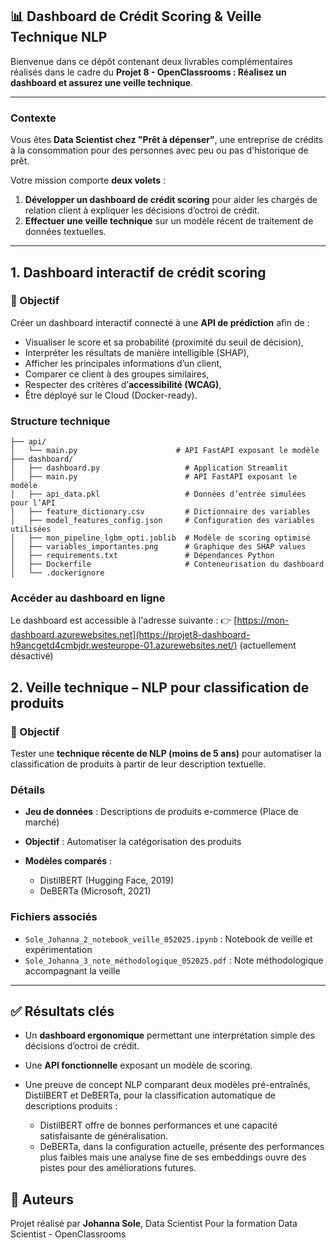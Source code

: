 ## 📊 Dashboard de Crédit Scoring & Veille Technique NLP

Bienvenue dans ce dépôt contenant deux livrables complémentaires réalisés dans le cadre du **Projet 8 - OpenClassrooms : Réalisez un dashboard et assurez une veille technique**.

---

### Contexte

Vous êtes **Data Scientist chez "Prêt à dépenser"**, une entreprise de crédits à la consommation pour des personnes avec peu ou pas d'historique de prêt.

Votre mission comporte **deux volets** :

1. **Développer un dashboard de crédit scoring** pour aider les chargés de relation client à expliquer les décisions d’octroi de crédit.
2. **Effectuer une veille technique** sur un modèle récent de traitement de données textuelles.

---

##  1. Dashboard interactif de crédit scoring

### 🎯 Objectif

Créer un dashboard interactif connecté à une **API de prédiction** afin de :

* Visualiser le score et sa probabilité (proximité du seuil de décision),
* Interpréter les résultats de manière intelligible (SHAP),
* Afficher les principales informations d’un client,
* Comparer ce client à des groupes similaires,
* Respecter des critères d’**accessibilité (WCAG)**,
* Être déployé sur le Cloud (Docker-ready).

###  Structure technique

```
├── api/
│   └── main.py                      # API FastAPI exposant le modèle
├── dashboard/
│   ├── dashboard.py                   # Application Streamlit
│   ├── main.py                        # API FastAPI exposant le modèle
│   ├── api_data.pkl                   # Données d’entrée simulées pour l’API
│   ├── feature_dictionary.csv         # Dictionnaire des variables
│   ├── model_features_config.json     # Configuration des variables utilisées
│   ├── mon_pipeline_lgbm_opti.joblib  # Modèle de scoring optimisé
│   ├── variables_importantes.png      # Graphique des SHAP values
│   ├── requirements.txt               # Dépendances Python
│   ├── Dockerfile                     # Conteneurisation du dashboard
│   └── .dockerignore

```

### Accéder au dashboard en ligne
Le dashboard est accessible à l'adresse suivante :
👉 [https://mon-dashboard.azurewebsites.net](https://projet8-dashboard-h9ancgetd4cmbjdr.westeurope-01.azurewebsites.net/) (actuellement désactivé)

##  2. Veille technique – NLP pour classification de produits

### 🎯 Objectif

Tester une **technique récente de NLP (moins de 5 ans)** pour automatiser la classification de produits à partir de leur description textuelle.

### Détails

* **Jeu de données** : Descriptions de produits e-commerce (Place de marché)
* **Objectif** : Automatiser la catégorisation des produits
* **Modèles comparés** :

  * DistilBERT (Hugging Face, 2019)
  * DeBERTa (Microsoft, 2021)

###  Fichiers associés

* `Sole_Johanna_2_notebook_veille_052025.ipynb` : Notebook de veille et expérimentation
* `Sole_Johanna_3_note_méthodologique_052025.pdf` : Note méthodologique accompagnant la veille

---

## ✅ Résultats clés

* Un **dashboard ergonomique** permettant une interprétation simple des décisions d’octroi de crédit.  
* Une **API fonctionnelle** exposant un modèle de scoring.  
* Une preuve de concept NLP comparant deux modèles pré-entraînés, DistilBERT et DeBERTa, pour la classification automatique de descriptions produits :  

  - DistilBERT offre de bonnes performances et une capacité satisfaisante de généralisation.  
  - DeBERTa, dans la configuration actuelle, présente des performances plus faibles mais une analyse fine de ses embeddings ouvre des pistes pour des améliorations futures.

## 📄 Auteurs

Projet réalisé par **Johanna Sole**, Data Scientist
Pour la formation Data Scientist - OpenClassrooms
